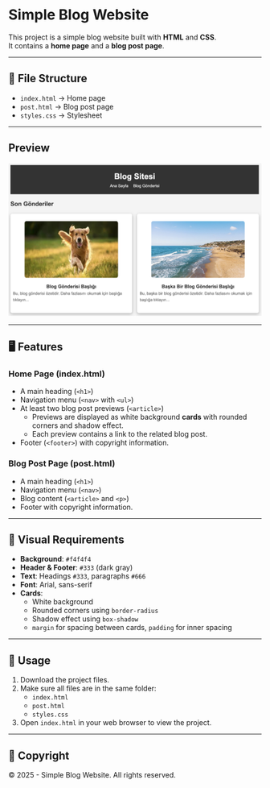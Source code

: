# Simple Blog Website

This project is a simple blog website built with **HTML** and **CSS**.  
It contains a **home page** and a **blog post page**.

---

## 📂 File Structure

- `index.html` → Home page  
- `post.html` → Blog post page  
- `styles.css` → Stylesheet  

---
## Preview
![Project Screenshot](screenshot.png)

---

## 🖥️ Features

### Home Page (index.html)
- A main heading (`<h1>`)
- Navigation menu (`<nav>` with `<ul>`)
- At least two blog post previews (`<article>`)  
  - Previews are displayed as white background **cards** with rounded corners and shadow effect.  
  - Each preview contains a link to the related blog post.  
- Footer (`<footer>`) with copyright information.

### Blog Post Page (post.html)
- A main heading (`<h1>`)
- Navigation menu (`<nav>`)
- Blog content (`<article>` and `<p>`)
- Footer with copyright information.

---

## 🎨 Visual Requirements

- **Background**: `#f4f4f4`  
- **Header & Footer**: `#333` (dark gray)  
- **Text**: Headings `#333`, paragraphs `#666`  
- **Font**: Arial, sans-serif  
- **Cards**:  
  - White background  
  - Rounded corners using `border-radius`  
  - Shadow effect using `box-shadow`  
  - `margin` for spacing between cards, `padding` for inner spacing  

---

## 🚀 Usage

1. Download the project files.
2. Make sure all files are in the same folder:  
   - `index.html`  
   - `post.html`  
   - `styles.css`  
3. Open `index.html` in your web browser to view the project.  

---

## 📜 Copyright

© 2025 - Simple Blog Website. All rights reserved.
